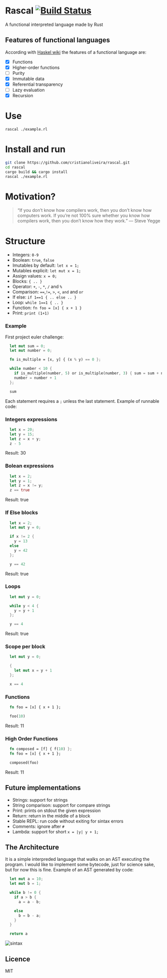 # Rascal [![Build Status](https://travis-ci.org/cristianoliveira/rascal.svg?branch=master)](https://travis-ci.org/cristianoliveira/rascal)
A functional interpreted language made by Rust

## Features of functional languages
According with [Haskel wiki](https://wiki.haskell.org/Functional_programming) the features of a functional language are:

 - [x] Functions
 - [x] Higher-order functions
 - [ ] Purity
 - [x] Immutable data
 - [x] Referential transparency
 - [ ] Lazy evaluation
 - [x] Recursion

# Use
```bash
rascal ./example.rl
```

# Install and run
```bash
git clone https://github.com/cristianoliveira/rascal.git
cd rascal
cargo build && cargo install
rascal ./example.rl
```

# Motivation?
> “If you don’t know how compilers work, then you don’t know how computers work.
> If you’re not 100% sure whether you know how compilers work,
> then you don’t know how they work.” — Steve Yegge

# Structure
  * Integers: `0-9`
  * Boolean: `true`, `false`
  * Imutables by default: `let x = 1;`
  * Mutables explicit: `let mut x = 1;`
  * Assign values: `x = 0;`
  * Blocks: `{ .. }`
  * Operator: `+`, `-`, `*`, `/` and `%`
  * Comparison: `==`,`!=`, `>`, `<`, `and` and `or`
  * If else: `if 1==1 { .. else .. }`
  * Loop: `while 1==1 { .. }`
  * Function: `fn foo = [x] { x + 1 }`
  * Print: `print (1+1)`

### Example
  First project euler challenge:
  ```rust
    let mut sum = 0;
    let mut number = 0;

    fn is_multiple = [x, y] { (x % y) == 0 };

    while number < 10 {
      if is_multiple(number, 5) or is_multiple(number, 3) { sum = sum + number };
      number = number + 1
    };

    sum
  ```

Each statement requires a `;` unless the last statement. Example of runnable code:
### Integers expressions
```rust
  let x = 20;
  let y = 15;
  let z = x + y;
  z - 5
```
Result: 30

### Bolean expressions
```rust
  let x = 2;
  let y = 1;
  let z = x != y;
  z == true
```
Result: true

### If Else blocks
```rust
  let x = 2;
  let mut y = 0;

  if x != 2 {
    y = 13
  else
    y = 42
  };

  y == 42
```
Result: true

### Loops
```rust
  let mut y = 0;

  while y < 4 {
    y = y + 1
  };

  y == 4
```
Result: true

### Scope per block
```rust
  let mut y = 0;

  {
    let mut x = y + 1
  };

  x == 4
```

### Functions
```rust
  fn foo = [x] { x + 1 };

  foo(10)
```
Result: 11

### High Order Functions
```rust
  fn composed = [f] { f(10) };
  fn foo = [x] { x + 1 };

  composed(foo)
```
Result: 11

## Future implementations
  * Strings: support for strings
  * String comparison: support for compare strings
  * Print: prints on stdout the given expression
  * Return: return in the middle of a block
  * Stable REPL: run code without exiting for sintax errors
  * Comments: ignore after `#`
  * Lambda: support for short `x = |y| y + 1;`

## The Architecture
It is a simple interpreded language that walks on an AST executing the program.
I would like to implement some bytecode, just for science sake, but for now this
is fine. Example of an AST generated by code:

```rust
  let mut a = 10;
  let mut b = 1;

  while b != 0 {
    if a > b {
      a = a - b;

    else
      b = b - a;
    }
  }

  return a
```
![sintax](http://i.stack.imgur.com/JDAbW.png)

## Licence
MIT
